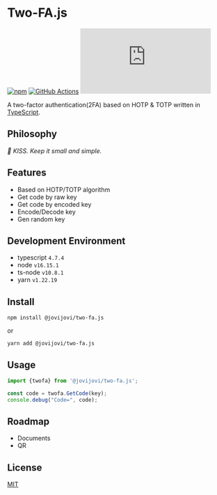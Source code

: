 # Two-FA.js

[![npm](https://img.shields.io/npm/v/@jovijovi/two-fa.js.svg)](https://www.npmjs.com/package/@jovijovi/two-fa.js)
[![GitHub Actions](https://github.com/jovijovi/two-fa.js/workflows/Test/badge.svg)](https://github.com/jovijovi/two-fa.js)
[![Coverage](https://img.shields.io/codecov/c/github/jovijovi/two-fa.js?label=\&logo=codecov\&logoColor=fff)](https://codecov.io/gh/jovijovi/two-fa.js)

A two-factor authentication(2FA) based on HOTP & TOTP written in [TypeScript](https://www.typescriptlang.org).

## Philosophy

*:kiss: KISS. Keep it small and simple.*

## Features

- Based on HOTP/TOTP algorithm
- Get code by raw key
- Get code by encoded key
- Encode/Decode key
- Gen random key

## Development Environment

- typescript `4.7.4`
- node `v16.15.1`
- ts-node `v10.8.1`
- yarn `v1.22.19`

## Install

```shell
npm install @jovijovi/two-fa.js
```

or

```shell
yarn add @jovijovi/two-fa.js
```

## Usage

```typescript
import {twofa} from '@jovijovi/two-fa.js';

const code = twofa.GetCode(key);
console.debug("Code=", code);
```

## Roadmap

- Documents
- QR

## License

[MIT](LICENSE)
